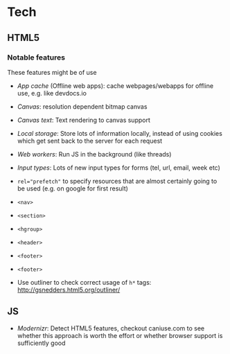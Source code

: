 # Tech

## HTML5

### Notable features

These features might be of use

* *App cache* (Offline web apps): cache webpages/webapps for offline use, e.g.
  like devdocs.io
* *Canvas*: resolution dependent bitmap canvas
* *Canvas text*: Text rendering to canvas support
* *Local storage*: Store lots of information locally, instead of using cookies
  which get sent back to the server for each request
* *Web workers*: Run JS in the background (like threads)
* *Input types*: Lots of new input types for forms (tel, url, email, week etc)

* `rel="prefetch"` to specify resources that are almost certainly going to be
  used (e.g. on google for first result)
* `<nav>`
* `<section>`
* `<hgroup>`
* `<header>`
* `<footer>`
* `<footer>`
* Use outliner to check correct usage of `h*` tags: http://gsnedders.html5.org/outliner/

## JS

* *Modernizr*: Detect HTML5 features, checkout caniuse.com to see whether this
  approach is worth the effort or whether browser support is sufficiently good
